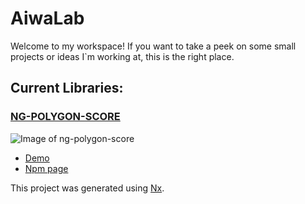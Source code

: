 # AiwaLab

Welcome to my workspace! If you want to take a peek on some small projects or ideas I`m working at, this is the right place.

## Current Libraries:

### [NG-POLYGON-SCORE](https://github.com/FerAiwa/ng-score-polygon/tree/master/libs/score-polygon)

![Image of ng-polygon-score](https://repository-images.githubusercontent.com/225927254/9748c900-16db-11ea-9f54-0e731cad1a80)

- [Demo](https://feraiwa.github.io/ng-score-polygon/)
- [Npm page]()

This project was generated using [Nx](https://nx.dev).
